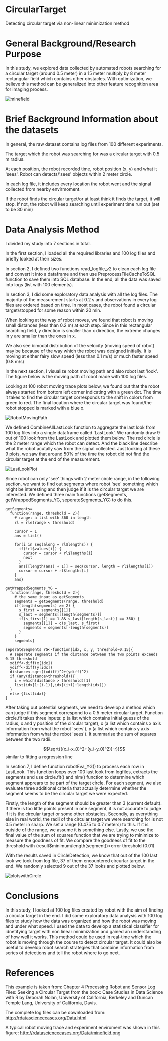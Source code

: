 # CircularTarget
Detecting circular target via non-linear minimization method

# General Background/Research Purpose

In this study, we explored data collected by automated robots searching for a circular target (around 0.5 meter) in a 15 meter multiply by 8 meter rectangular field which contains other obstacles. With optimization, we believe this method can be generalized into other feature recognition area for imaging process.

![minefield](png/minefield.png?raw=true "minefield")

# Brief Background Information about the datasets

In general, the raw dataset contains log files from 100 different experiments.

The target which the robot was searching for was a circular target with 0.5 m radius.

At each position, the robot recorded time, robot position (x, y) and what it 'sees'. Robot can detects/'sees' objects within 2 meter circle.

In each log file, it includes every location the robot went and the signal collected from nearby envirmoment.

If the robot finds the circular target/or at least think it finds the target, it will stop. If not, the robot will keep searching until experiment time run out (set to be 30 min)

# Data Analysis Method

I divided my study into 7 sections in total.

In the first section, I loaded all the required libraries and 100 log files and briefly looked at their sizes.

In section 2, I defined two functions read_logfile_v2 to clean each log file and convert it into a dataframe and then use PreprocessFileCacheToSQL function to save them into SQL database. In the end, all the data was saved into logs (list with 100 elements).

In section 3, I did some exploratory data analysis with all the log files. The majority of the measurement starts at 0.2 s and observations in every log files are ordered based on time. In most cases, the robot found a circular target/stopped for some reason within 20 min.

When looking at the way of robot moves, we found that robot is moving small distances (less than 0.2 m) at each step. Since in this rectangular searching field, y direction is smaller than x direction, the extreme changes in y are smaller than the ones in x.

We also see bimodal distribution of the velocity (moving speed of robot) may be because of the way which the robot was designed initially. It is moving at either fairy slow speed (less than 0.1 m/s) or much faster speed (0.8 m/s)

In the next section, I visualize robot moving path and also robot last 'look'. The figure below is the moving path of robot made with 100 log files.

Looking at 100 robot moving trace plots below, we found out that the robot always started from bottom left corner indicating with a green dot. The time it takes to find the circular target corresponds to the shift in colors from green to red. The final location where the circular target was found/the robot stopped is marked with a blue x.

![RobotMovingPath](png/RobotMovingPath.png?raw=true "RobotMovingPath")

We defined CombineAllLastLook function to aggregate the last look from 100 log files into a single dataframe called 'LastLook'. We randomly draw 9 out of 100 look from the LastLook and plotted them below. The red circle is the 2 meter range which the robot can detect. And the black line describe what the robot acutally saw from the signal collected. Just looking at these 9 plots, we saw that around 50% of the time the robot did not find the circular target at the end of the measurement.

![LastLookPlot](png/LastLookPlot.png?raw=true "LastLookPlot")

Since robot can only 'see' things with 2 meter circle range, in the following section, we want to find out segments where robot 'see' something which might be interesting and then judge if it is the circular target we are interested. We defined three main functions (getSegments, getWrappedSegments_YG, seperateSegments_YG) to do this.
```{r}
getSegments=
  function(range, threshold = 2){
    # range: a list with 360 in length
    rl = rle(range < threshold)
    
    cursor = 1
    ans = list()
    
    for(i in seq(along = rl$lengths)) {
      if(!rl$values[i]) {
        cursor = cursor + rl$lengths[i]
        next
      }
      ans[[length(ans) + 1]] = seq(cursor, length = rl$lengths[i])
      cursor = cursor + rl$lengths[i]
    }
    ans}

getWrappedSegments_YG =
  function(range, threshold = 2){
    # the same input as getSegments
    segments = getSegments(range, threshold)
    if(length(segments) >= 2) {
      s_first = segments[[1]]
      s_last = segments[[length(segments)]]
      if(s_first[1] == 1 && s_last[length(s_last)] == 360) {
        segments[[1]] = c(s_last, s_first)
        segments = segments[-length(segments)]
      }
    }
    segments}

seperateSegments_YG<-function(idx, x, y, threshold=0.15){
  # seperate segments if the distance between the two points exceeds 0.15 threshold
  xdiff<-diff(x[idx])
  ydiff<-diff(y[idx])
  distance<-sqrt((xdiff)^2+(ydiff)^2)
  if (any(distance>threshold)){
    i = which(distance > threshold)[1]
    list(idx[1:(i-1)],idx[(i+1):length(idx)])
  }
  else {list(idx)}
}
```

After taking out potential segments, we need to develop a method which can judge if this segment correspond to a 0.5 meter circular target. Function circle.fit takes three inputs: p (a list which contains initial guess of the radius, x and y position of the circular target), x (a list which contains x axis information from what the robot 'sees'), y (a list which contains y axis information from what the robot 'sees'). It summarise the sum of squares between the two radii.

$$\sqrt{((x_i-x_0)^2+(y_i-y_0)^2))-r)}$$
similar to fitting a regression line


In section 7, I define function robotEva_YG() to process each row in LastLook. This function loops over 100 last look from logfiles, extracts the segments and use circle.fit() and nlm() function to determine which segment apprears to be part of the target circle. For each segment, we also evaluate three additional criteria that actually determine whether the segment seems to be the circular target we were expected. 

Firstly, the length of the segment should be greater than 3 (current default). If there is too little points present in one segment, it is not accurate to judge if it is the circular target or some other obstacles. Secondly, as everything else in real world, the radii of the circular target we were searching for is not 0.5 meter in sharp. We set a range (0.475 to 0.7 meters) to this. If it is outside of the range, we assume it is something else. Lastly, we use the final value of the sum of squares function that we are trying to minimize to measure the goodness of fit. We compare the goodness of fit to the threshold with
(result$minimum/length(segment))>error threshold (0.01)

With the results saved in CircleDetection, we know that out of the 100 last look we took from log file, 37 of them encountered circurlar target in the end. We randomly selected 9 out of the 37 looks and plotted below.

![plotswithCircle](png/plotswithCircle.png?raw=true "plotswithCircle")

# Conclusions

In this study, I looked at 100 log files created by robot with the aim of finding a circular target in the end. I did some exploratory data analysis with 100 log files to study how the data was organized and how the robot was moving and under what speed. I used the data to develop a statistical classifier for idnetifying target with non linear minimization and gained an understanding of how well it works. This method could be used in real-time which the robot is moving through the course to detect circular target. It could also be useful to develop robot search strategies that combine information from series of detections and tell the robot where to go next.

# References
This example is taken from: Chapter 4 Processing Robot and Sensor Log Files: Seeking a Circular Target from the book: Case Studies in Data Science with R by Deborah Nolan, University of California, Berkeley and Duncan Temple Lang, University of California, Davis. 

The complete log files can be downloaded from: http://rdatasciencecases.org/Data.html

A typical robot moving trace and experiment enviroment was shown in this figure:
http://rdatasciencecases.org/Data/minefield.png
